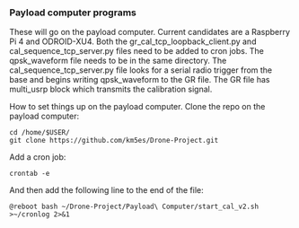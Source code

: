 ### Payload computer programs
These will go on the payload computer. Current candidates are a Raspberry Pi 4 and ODROID-XU4.
Both the gr_cal_tcp_loopback_client.py and cal_sequence_tcp_server.py files need to be added to cron jobs. The qpsk_waveform file needs to be in the same directory.
The cal_sequence_tcp_server.py file looks for a serial radio trigger from the base and begins writing qpsk_waveform to the GR file.
The GR file has multi_usrp block which transmits the calibration signal.

How to set things up on the payload computer. Clone the repo on the payload computer:
```
cd /home/$USER/
git clone https://github.com/km5es/Drone-Project.git
```
Add a cron job:
```
crontab -e
```
And then add the following line to the end of the file:
```
@reboot bash ~/Drone-Project/Payload\ Computer/start_cal_v2.sh >~/cronlog 2>&1
```
